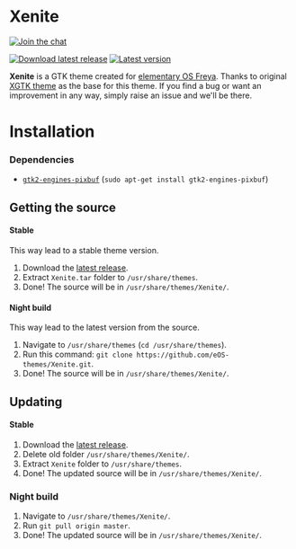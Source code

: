# Xenite
[![Join the chat](https://badges.gitter.im/Join%20Chat.svg)](https://gitter.im/eOS-themes/Xenite)

[![Download latest release](https://img.shields.io/github/downloads/eOS-themes/Xenite/all/total.svg)](https://github.com/eOS-themes/Xenite/releases/download/0.1/Xenite.tar)
[![Latest version](https://img.shields.io/github/release/eOS-themes/Xenite.svg)](https://github.com/eOS-themes/Xenite/releases)

**Xenite** is a GTK theme created for [elementary OS Freya](http://elementary.io). Thanks to original [XGTK theme](http://kxmylo.deviantart.com/art/Xgtk-theme-gtk-3-14-3-12-465195148) as the base for this theme.
If you find a bug or want an improvement in any way, simply raise an issue and we'll be there.

# Installation
### Dependencies
* [`gtk2-engines-pixbuf`](http://packages.ubuntu.com/precise/gtk2-engines-pixbuf) (`sudo apt-get install gtk2-engines-pixbuf`)

## Getting the source
#### Stable
This way lead to a stable theme version.
  1. Download the [latest release](https://github.com/eOS-themes/Xenite/releases).
  2. Extract `Xenite.tar` folder to `/usr/share/themes`.
  3. Done! The source will be in `/usr/share/themes/Xenite/`.

#### Night build 
This way lead to the latest version from the source.
  1. Navigate to `/usr/share/themes` (`cd /usr/share/themes`).
  2. Run this command: `git clone https://github.com/eOS-themes/Xenite.git`.
  3. Done! The source will be in `/usr/share/themes/Xenite/`.

## Updating
#### Stable
  1. Download the [latest release](https://github.com/eOS-themes/Xenite/releases).
  2. Delete old folder `/usr/share/themes/Xenite/`.
  2. Extract `Xenite` folder to `/usr/share/themes`.
  3. Done! The updated source will be in `/usr/share/themes/Xenite/`.

### Night build
  1. Navigate to `/usr/share/themes/Xenite/`.
  2. Run `git pull origin master`.
  3. Done! The updated source will be in `/usr/share/themes/Xenite/`.
